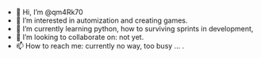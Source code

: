 - 👋 Hi, I’m @qm4Rk70
- 👀 I’m interested in automization and creating games.
- 🌱 I’m currently learning python, how to surviving sprints in development,
- 💞️ I’m looking to collaborate on: not yet.
- 📫 How to reach me: currently no way, too busy ... .

<!---
qm4Rk70/qm4Rk70 is a ✨ special ✨ repository because its `README.md` (this file) appears on your GitHub profile.
You can click the Preview link to take a look at your changes.
--->

